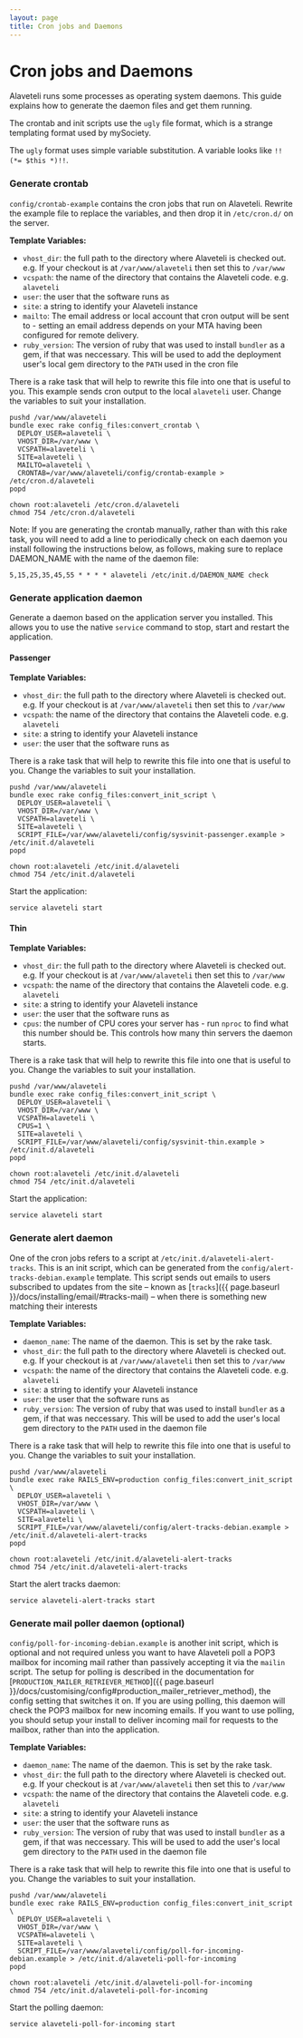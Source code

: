 ```yaml
---
layout: page
title: Cron jobs and Daemons
---
```


# Cron jobs and Daemons

<p class="lead">
  Alaveteli runs some processes as operating system daemons. This guide explains
  how to generate the daemon files and get them running.
</p>

The crontab and init scripts use the `ugly` file format, which is a strange
templating format used by mySociety.

The `ugly` format uses simple variable substitution. A variable looks like
`!!(*= $this *)!!`.

### Generate crontab

`config/crontab-example` contains the cron jobs that run on
Alaveteli. Rewrite the example file to replace the variables,
and then drop it in `/etc/cron.d/` on the server.

**Template Variables:**

* `vhost_dir`: the full path to the directory where Alaveteli is checked out.
  e.g. If your checkout is at `/var/www/alaveteli` then set this to `/var/www`
* `vcspath`: the name of the directory that contains the Alaveteli code.
  e.g. `alaveteli`
* `user`: the user that the software runs as
* `site`: a string to identify your Alaveteli instance
* `mailto`: The email address or local account that cron output will be sent to - setting an email address depends on your MTA having been configured for remote delivery.
* `ruby_version`: The version of ruby that was used to install `bundler` as a gem,
  if that was neccessary. This will be used to add the deployment user's local
  gem directory to the `PATH` used in the cron file

There is a rake task that will help to rewrite this file into one that is
useful to you. This example sends cron output to the local `alaveteli` user. Change the variables to suit your installation.

    pushd /var/www/alaveteli
    bundle exec rake config_files:convert_crontab \
      DEPLOY_USER=alaveteli \
      VHOST_DIR=/var/www \
      VCSPATH=alaveteli \
      SITE=alaveteli \
      MAILTO=alaveteli \
      CRONTAB=/var/www/alaveteli/config/crontab-example > /etc/cron.d/alaveteli
    popd

    chown root:alaveteli /etc/cron.d/alaveteli
    chmod 754 /etc/cron.d/alaveteli

Note: If you are generating the crontab manually, rather than with this rake task,
you will need to add a line to periodically check on each daemon you install following
the instructions below, as follows, making sure to replace DAEMON_NAME with the name
of the daemon file:

    5,15,25,35,45,55 * * * * alaveteli /etc/init.d/DAEMON_NAME check

### Generate application daemon

Generate a daemon based on the application server you installed. This allows you
to use the native `service` command to stop, start and restart the application.

#### Passenger

**Template Variables:**

* `vhost_dir`: the full path to the directory where Alaveteli is checked out.
  e.g. If your checkout is at `/var/www/alaveteli` then set this to `/var/www`
* `vcspath`: the name of the directory that contains the Alaveteli code.
  e.g. `alaveteli`
* `site`: a string to identify your Alaveteli instance
* `user`: the user that the software runs as

There is a rake task that will help to rewrite this file into one that is
useful to you. Change the variables to suit your installation.

    pushd /var/www/alaveteli
    bundle exec rake config_files:convert_init_script \
      DEPLOY_USER=alaveteli \
      VHOST_DIR=/var/www \
      VCSPATH=alaveteli \
      SITE=alaveteli \
      SCRIPT_FILE=/var/www/alaveteli/config/sysvinit-passenger.example > /etc/init.d/alaveteli
    popd

    chown root:alaveteli /etc/init.d/alaveteli
    chmod 754 /etc/init.d/alaveteli

Start the application:

    service alaveteli start

#### Thin

**Template Variables:**

* `vhost_dir`: the full path to the directory where Alaveteli is checked out.
  e.g. If your checkout is at `/var/www/alaveteli` then set this to `/var/www`
* `vcspath`: the name of the directory that contains the Alaveteli code.
  e.g. `alaveteli`
* `site`: a string to identify your Alaveteli instance
* `user`: the user that the software runs as
* `cpus`: the number of CPU cores your server has - run `nproc` to find what
  this number should be. This controls how many thin servers the daemon starts.

There is a rake task that will help to rewrite this file into one that is
useful to you. Change the variables to suit your installation.

    pushd /var/www/alaveteli
    bundle exec rake config_files:convert_init_script \
      DEPLOY_USER=alaveteli \
      VHOST_DIR=/var/www \
      VCSPATH=alaveteli \
      CPUS=1 \
      SITE=alaveteli \
      SCRIPT_FILE=/var/www/alaveteli/config/sysvinit-thin.example > /etc/init.d/alaveteli
    popd

    chown root:alaveteli /etc/init.d/alaveteli
    chmod 754 /etc/init.d/alaveteli

Start the application:

    service alaveteli start

### Generate alert daemon

One of the cron jobs refers to a script at `/etc/init.d/alaveteli-alert-tracks`. This
is an init script, which can be generated from the
`config/alert-tracks-debian.example` template. This script sends out emails to users subscribed to updates from the site – known as [`tracks`]({{ page.baseurl }}/docs/installing/email/#tracks-mail) – when there is something new matching their interests

**Template Variables:**

* `daemon_name`: The name of the daemon. This is set by the rake task.
* `vhost_dir`: the full path to the directory where Alaveteli is checked out.
  e.g. If your checkout is at `/var/www/alaveteli` then set this to `/var/www`
* `vcspath`: the name of the directory that contains the Alaveteli code.
  e.g. `alaveteli`
* `site`: a string to identify your Alaveteli instance
* `user`: the user that the software runs as
* `ruby_version`: The version of ruby that was used to install `bundler` as a gem,
  if that was neccessary. This will be used to add the user's local
  gem directory to the `PATH` used in the daemon file

There is a rake task that will help to rewrite this file into one that is
useful to you. Change the variables to suit your installation.

    pushd /var/www/alaveteli
    bundle exec rake RAILS_ENV=production config_files:convert_init_script \
      DEPLOY_USER=alaveteli \
      VHOST_DIR=/var/www \
      VCSPATH=alaveteli \
      SITE=alaveteli \
      SCRIPT_FILE=/var/www/alaveteli/config/alert-tracks-debian.example > /etc/init.d/alaveteli-alert-tracks
    popd

    chown root:alaveteli /etc/init.d/alaveteli-alert-tracks
    chmod 754 /etc/init.d/alaveteli-alert-tracks

Start the alert tracks daemon:

    service alaveteli-alert-tracks start

### Generate mail poller daemon (optional)

`config/poll-for-incoming-debian.example` is another init script, which is optional
and not required unless you want to have Alaveteli poll a POP3 mailbox for incoming
mail rather than passively accepting it via the `mailin` script. The setup for
polling is described in the documentation for [`PRODUCTION_MAILER_RETRIEVER_METHOD`]({{ page.baseurl }}/docs/customising/config#production_mailer_retriever_method), the config setting that
switches it on. If you are using polling, this daemon will check the POP3 mailbox
for new incoming emails. If you want to use polling, you should setup your install to
deliver incoming mail for requests to the mailbox, rather than into the application.

**Template Variables:**

* `daemon_name`: The name of the daemon. This is set by the rake task.
* `vhost_dir`: the full path to the directory where Alaveteli is checked out.
  e.g. If your checkout is at `/var/www/alaveteli` then set this to `/var/www`
* `vcspath`: the name of the directory that contains the Alaveteli code.
  e.g. `alaveteli`
* `site`: a string to identify your Alaveteli instance
* `user`: the user that the software runs as
* `ruby_version`: The version of ruby that was used to install `bundler` as a gem,
  if that was neccessary. This will be used to add the user's local
  gem directory to the `PATH` used in the daemon file

There is a rake task that will help to rewrite this file into one that is
useful to you. Change the variables to suit your installation.

    pushd /var/www/alaveteli
    bundle exec rake RAILS_ENV=production config_files:convert_init_script \
      DEPLOY_USER=alaveteli \
      VHOST_DIR=/var/www \
      VCSPATH=alaveteli \
      SITE=alaveteli \
      SCRIPT_FILE=/var/www/alaveteli/config/poll-for-incoming-debian.example > /etc/init.d/alaveteli-poll-for-incoming
    popd

    chown root:alaveteli /etc/init.d/alaveteli-poll-for-incoming
    chmod 754 /etc/init.d/alaveteli-poll-for-incoming

Start the polling daemon:

    service alaveteli-poll-for-incoming start

